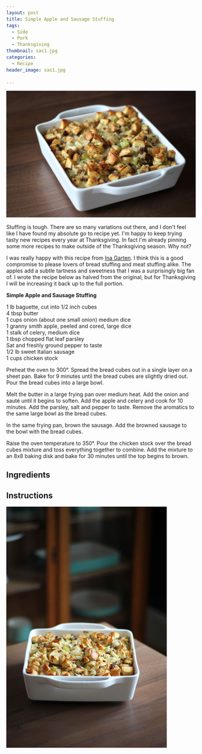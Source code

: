 ```yaml
---
layout: post
title: Simple Apple and Sausage Stuffing
tags:
  - Side
  - Pork
  - Thanksgiving
thumbnail: sas1.jpg
categories:
  - Recipe
header_image: sas1.jpg

---
```


![Image of Simple Apple and Sausage Stuffing.](/upload/sas1.jpg)

Stuffing is tough. There are so many variations out there, and I don't feel like I have found my absolute go to recipe yet. I'm happy to keep trying tasty new recipes every year at Thanksgiving. In fact I'm already pinning some more recipes to make outside of the Thanksgiving season. Why not?  
  
I was really happy with this recipe from [Ina Garten](http://www.foodnetwork.com/recipes/ina-garten/sausage-and-herb-stuffing-recipe.html). I think this is a good compromise to please lovers of bread stuffing and meat stuffing alike. The apples add a subtle tartness and sweetness that I was a surprisingly big fan of. I wrote the recipe below as halved from the original, but for Thanksgiving I will be increasing it back up to the full portion.  
  
  
  
**Simple Apple and Sausage Stuffing**  
  
1 lb baguette, cut into 1/2 inch cubes  
4 tbsp butter  
1 cups onion (about one small onion) medium dice  
1 granny smith apple, peeled and cored, large dice  
1 stalk of celery, medium dice  
1 tbsp chopped flat leaf parsley  
Sat and freshly ground pepper to taste  
1/2 lb sweet Italian sausage  
1 cups chicken stock  
  
Preheat the oven to 300°. Spread the bread cubes out in a single layer on a sheet pan. Bake for 9 minutes until the bread cubes are slightly dried out. Pour the bread cubes into a large bowl.  
  
Melt the butter in a large frying pan over medium heat. Add the onion and sauté until it begins to soften. Add the apple and celery and cook for 10 minutes. Add the parsley, salt and pepper to taste. Remove the aromatics to the same large bowl as the bread cubes.  
  
In the same frying pan, brown the sausage. Add the browned sausage to the bowl with the bread cubes.  
  
Raise the oven temperature to 350°. Pour the chicken stock over the bread cubes mixture and toss everything together to combine. Add the mixture to an 8x8 baking disk and bake for 30 minutes until the top begins to brown.

## Ingredients



## Instructions







![Image of Simple Apple and Sausage Stuffing.](/upload/sas2.jpg)